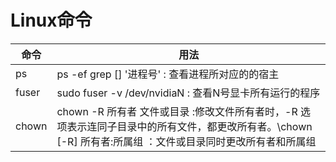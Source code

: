 Linux命令
========
命令|用法|
----|----
ps|ps -ef grep [] '进程号'  :   查看进程所对应的的宿主
fuser|sudo fuser -v /dev/nvidiaN  :  查看N号显卡所有运行的程序
chown|chown -R 所有者 文件或目录 :修改文件所有者时，-R 选项表示连同子目录中的所有文件，都更改所有者。\chown [-R] 所有者:所属组 ：文件或目录同时更改所有者和所属组
